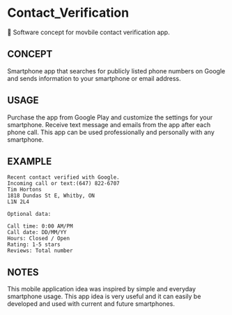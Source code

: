 # Contact_Verification

📱 Software concept for movbile contact verification app. 

## CONCEPT

Smartphone app that searches for publicly listed phone numbers on Google and sends information to your smartphone or email address.

## USAGE

Purchase the app from Google Play and customize the settings for your smartphone. Receive text message and emails from the app after each phone call. This app can be used professionally and personally with any smartphone.

## EXAMPLE

```
Recent contact verified with Google.
Incoming call or text:(647) 822-6707
Tim Hortons
1818 Dundas St E, Whitby, ON
L1N 2L4

Optional data:

Call time: 0:00 AM/PM
Call date: DD/MM/YY
Hours: Closed / Open
Rating: 1-5 stars
Reviews: Total number
```

## NOTES

This mobile application idea was inspired by simple and everyday smartphone usage. This app idea is very useful and it can easily be developed and used with current and future smartphones.
